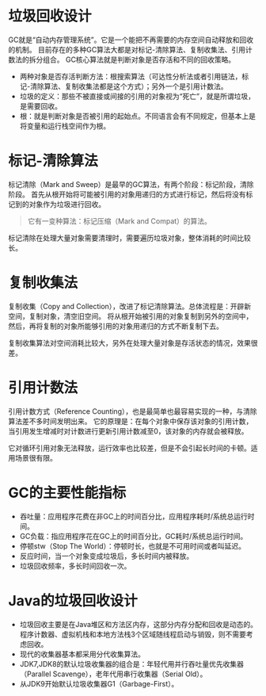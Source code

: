 # 垃圾回收设计
GC就是“自动内存管理系统”。它是一个能把不再需要的内存空间自动释放和回收的机制。
目前存在的多种GC算法大都是对标记-清除算法、复制收集法、引用计数法的拆分组合。
GC核心算法就是判断对象是否存活和不同的回收策略。

- 两种对象是否存活判断方法：根搜索算法（可达性分析法或者引用链法，标记-清除算法、复制收集法都是这个方式）；另外一个是引用计数法。
- 垃圾的定义：那些不被直接或间接的引用的对象视为“死亡”，就是所谓垃圾，是需要回收。
- 根：就是判断对象是否被引用的起始点。不同语言会有不同规定，但基本上是将变量和运行栈空间作为根。

# 标记-清除算法
标记清除（Mark and Sweep）是最早的GC算法，有两个阶段：标记阶段，清除阶段。
首先从根开始将可能被引用的对象用递归的方式进行标记，然后将没有标记到的对象作为垃圾进行回收。
> 它有一变种算法：标记压缩（Mark and Compat）的算法。

标记清除在处理大量对象需要清理时，需要遍历垃圾对象，整体消耗的时间比较长。

# 复制收集法
复制收集（Copy and Collection），改进了标记清除算法。总体流程是：开辟新空间，复制对象，清空旧空间。
将从根开始被引用的对象复制到另外的空间中，然后，再将复制的对象所能够引用的对象用递归的方式不断复制下去。

复制收集算法对空间消耗比较大，另外在处理大量对象是存活状态的情况，效果很差。

# 引用计数法
引用计数方式（Reference Counting），也是最简单也最容易实现的一种，与清除算法差不多时间发明出来。
它的原理是：在每个对象中保存该对象的引用计数，当引用发生增减时对计数进行更新引用计数减至0，该对象的内存就会被释放。

它对循环引用对象无法释放，运行效率也比较差，但是不会引起长时间的卡顿。适用场景很有限。

# GC的主要性能指标
- 吞吐量：应用程序花费在非GC上的时间百分比，应用程序耗时/系统总运行时间。
- GC负载：指应用程序花在GC上的时间百分比，GC耗时/系统总运行时间。
- 停顿stw（Stop The World）：停顿时长，也就是不可用时间或者叫延迟。
- 反应时间，当一个对象变成垃圾后，多长时间内被释放。
- 垃圾回收频率，多长时间回收一次。

# Java的垃圾回收设计
- 垃圾回收主要是在Java堆区和方法区内存，这部分内存分配和回收是动态的。
程序计数器、虚拟机栈和本地方法栈3个区域随线程启动与销毁，则不需要考虑回收。
- 现代的收集器基本都采用分代收集算法。
- JDK7,JDK8的默认垃圾收集器的组合是：年轻代用并行吞吐量优先收集器（Parallel Scavenge），老年代用串行收集器（Serial Old）。
- 从JDK9开始默认垃圾收集器G1（Garbage-First）。
